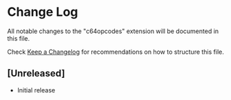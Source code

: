 # Change Log

All notable changes to the "c64opcodes" extension will be documented in this file.

Check [Keep a Changelog](http://keepachangelog.com/) for recommendations on how to structure this file.

## [Unreleased]

- Initial release